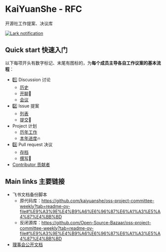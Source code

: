 # KaiYuanShe - RFC

开源社工作提案、决议库

[![Lark notification](https://github.com/kaiyuanshe/RFC/actions/workflows/Lark-notification.yml/badge.svg)][1]

## Quick start 快速入门

以下每项开头有数字标记、末尾有图标的，为**每个成员主导各自工作议案的基本流程**：

- 1️⃣ Discussion 讨论
  - [历史](https://github.com/kaiyuanshe/RFC/discussions)
  - [开聊](https://github.com/kaiyuanshe/RFC/discussions/new)💬
  - [会议](https://github.com/kaiyuanshe/RFC/discussions/categories/meeting)
- 2️⃣ Issue 提案
  - [列表](https://github.com/kaiyuanshe/RFC/issues?q=)
  - [提交](https://github.com/kaiyuanshe/RFC/issues/new/choose)🚀
- Project 计划
  - [历年工作](https://github.com/kaiyuanshe/RFC/projects)
  - [本年进度](https://github.com/orgs/kaiyuanshe/projects/15)🔥
- 3️⃣ Pull request 决议
  - [存档](https://github.com/kaiyuanshe/RFC/pulls)
  - [撰写](https://github.com/kaiyuanshe/RFC/new/main)📝
- [Contributor 贡献者](https://github.com/kaiyuanshe/RFC/graphs/contributors)

## Main links 主要链接

- 飞书文档备份脚本
  - 原代码库：https://github.com/kaiyuanshe/oss-project-committee-weekly?tab=readme-ov-file#%E9%A3%9E%E4%B9%A6%E6%96%87%E6%A1%A3%E5%A4%87%E4%BB%BD
  - 反闭源库：https://github.com/Open-Source-Bazaar/oss-project-committee-weekly?tab=readme-ov-file#%E9%A3%9E%E4%B9%A6%E6%96%87%E6%A1%A3%E5%A4%87%E4%BB%BD
- [理事会公开文档](./Council/)

[1]: https://github.com/kaiyuanshe/RFC/actions/workflows/Lark-notification.yml
